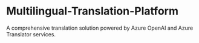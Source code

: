 # Multilingual-Translation-Platform
A comprehensive translation solution powered by Azure OpenAI and Azure Translator services.
